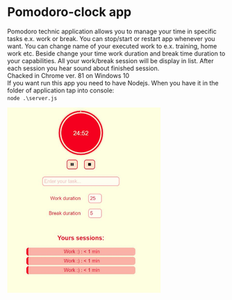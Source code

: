 <h1>Pomodoro-clock app</h1>
<p>Pomodoro technic application allows you to manage your time in specific tasks e.x. work or break. You can stop/start or restart
app whenever you want. You can change name of your executed work to e.x. training, home work etc. Beside change your time work
duration and break time duration to your capabilities. All your work/break session will be display in list. After each session you hear sound about finished session.<br>
Chacked in Chrome ver. 81 on Windows 10<br>
If you want run this app you need to have Nodejs. When you have it in the folder of application tap into console:<br> <code>node .\server.js</code></p>
<img src="https://github.com/deamon-cool/pomodoro-clock/blob/master/images/img1.JPG" style="width:70%;text-align:center;">
